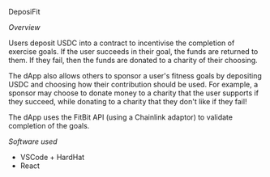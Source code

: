 DeposiFit

_Overview_

Users deposit USDC into a contract to incentivise the completion of exercise goals. If the user succeeds in their goal, the funds are returned to them. If they fail, then the funds are donated to a charity of their choosing.

The dApp also allows others to sponsor a user's fitness goals by depositing USDC and choosing how their contribution should be used. For example, a sponsor may choose to donate money to a charity that the user supports if they succeed, while donating to a charity that they don't like if they fail!

The dApp uses the FitBit API (using a Chainlink adaptor) to validate completion of the goals.

_Software used_

- VSCode + HardHat
- React
